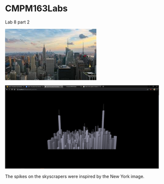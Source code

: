 # CMPM163Labs

Lab 8 part 2

![](images/newyork.jpg)

![](images/screenshot.PNG)

The spikes on the skyscrapers were inspired by the New York image. 
